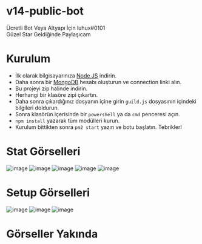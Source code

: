 # v14-public-bot
Ücretli Bot Veya Altyapı İçin luhux#0101 <br>
Güzel Star Geldiğinde Paylaşıcam
# Kurulum
* İlk olarak bilgisayarınıza [Node JS](https://nodejs.org/en/) indirin.
* Daha sonra bir [MongoDB](http://mongodb.com) hesabı oluşturun ve connection linki alın.
* Bu projeyi zip halinde indirin.
* Herhangi bir klasöre zipi çıkartın.
* Daha sonra çıkardığınız dosyanın içine girin `guild.js` dosyasının içindeki bilgileri doldurun.
* Sonra klasörün içerisinde bir `powershell` ya da `cmd` penceresi açın.
* ```npm install``` yazarak tüm modülleri kurun.
* Kurulum bittikten sonra ```pm2 start``` yazın ve botu başlatın. Tebrikler!

# Stat Görselleri
![image](https://user-images.githubusercontent.com/74924310/236041279-bebef641-6515-40b5-be88-017c9680387e.png)
![image](https://user-images.githubusercontent.com/74924310/236041306-0220fd50-3514-4661-b5d7-2a5fb75915da.png)
![image](https://user-images.githubusercontent.com/74924310/236041330-7cdc9539-4f20-4aa0-8d8c-3b2bfd9208bf.png)
![image](https://user-images.githubusercontent.com/74924310/236041343-dc232bb4-f953-4673-847e-340c66106ba0.png)
![image](https://user-images.githubusercontent.com/74924310/236041354-0274c8c5-7d38-4393-8f76-b27dafe89c7a.png)
# Setup Görselleri
![image](https://user-images.githubusercontent.com/74924310/236041553-576206aa-8925-409a-b807-857cf6375e61.png)
![image](https://user-images.githubusercontent.com/74924310/236041577-416b252c-d21e-445d-a4ab-d316d147339f.png)
![image](https://user-images.githubusercontent.com/74924310/236041591-523c79b9-bb5f-43c8-96ce-c01dc3afbb2a.png)
# Görseller Yakında
